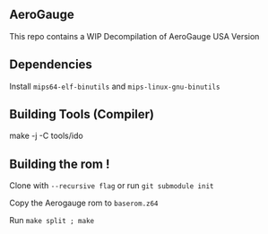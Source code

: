 ## AeroGauge

This repo contains a WIP Decompilation of AeroGauge USA Version

## Dependencies

Install ``mips64-elf-binutils`` and ``mips-linux-gnu-binutils
``
## Building Tools (Compiler)
  make -j -C tools/ido

## Building the rom !
Clone with ``--recursive flag`` or run ``git submodule init``

Copy the Aerogauge rom to ``baserom.z64``

Run ``make split ; make``
